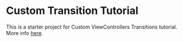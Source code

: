 # Custom Transition Tutorial

This is a starter project for Custom ViewControllers Transitions tutorial.
More info [here](https://github.com/tungfam/CustomTransitionTutorial).
